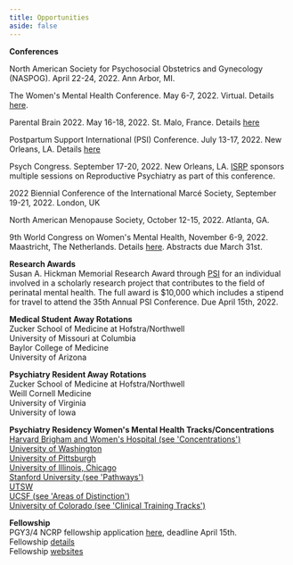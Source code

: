 ```yaml
---
title: Opportunities
aside: false
---
```


**Conferences**

North American Society for Psychosocial Obstetrics and Gynecology (NASPOG). April 22-24, 2022. Ann Arbor, MI. 

The Women's Mental Health Conference. May 6-7, 2022. Virtual. Details [here](https://www.wmhconference.org/2022). 

Parental Brain 2022. May 16-18, 2022. St. Malo, France. Details [here](https://www.parentalbrain2022.com/)

Postpartum Support International (PSI) Conference. July 13-17, 2022. New Orleans, LA. Details [here](https://www.postpartum.net/professionals/psi-conference/)

Psych Congress. September 17-20, 2022. New Orleans, LA. [ISRP](https://reproductivepsychiatry.com/about/) sponsors multiple sessions on Reproductive Psychiatry as part of this conference.  

2022 Biennial Conference of the International Marcé Society, September 19-21, 2022. London, UK

North American Menopause Society, October 12-15, 2022. Atlanta, GA. 

9th World Congress on Women's Mental Health, November 6-9, 2022. Maastricht, The Netherlands. Details [here](https://www.iawmh2022.org/). Abstracts due March 31st.

**Research Awards**\
Susan A. Hickman Memorial Research Award through [PSI](https://psi.societyconference.com/v2/) for an individual involved in a scholarly research project that contributes to the field of perinatal mental health. The full award is $10,000 which includes a stipend for travel to attend the 35th Annual PSI Conference. Due April 15th, 2022. 

**Medical Student Away Rotations**\
Zucker School of Medicine at Hofstra/Northwell\
University of Missouri at Columbia\
Baylor College of Medicine\
University of Arizona

**Psychiatry Resident Away Rotations**\
Zucker School of Medicine at Hofstra/Northwell\
Weill Cornell Medicine\
University of Virginia\
University of Iowa

**Psychiatry Residency Women's Mental Health Tracks/Concentrations**\
[Harvard Brigham and Women's Hospital (see 'Concentrations')](http://www.bwhhmspsychiatry.org/residency-elements/residency-tracks-and-concentrations/#1474911438668-23a7e244-05a3)\
[University of Washington](http://depts.washington.edu/psychres/wordpress/perinatal-psychiatry-pathway/)\
[University of Pittsburgh](https://www.psychiatry.pitt.edu/educationtraining/residency-fellowships/training-pathways-initiatives/womens-mental-health-area)\
[University of Illinois, Chicago](https://www.psych.uic.edu/education/general-psychiatry-residency/subspecialty-training/womens-mental-health)\
[Stanford University (see 'Pathways')](https://med.stanford.edu/psychiatry/residents/learn.html#pathways)\
[UTSW](https://www.utsouthwestern.edu/education/medical-school/departments/psychiatry/education-and-training/residency-program/wmh-concentration.html)\
[UCSF (see 'Areas of Distinction')](https://psychiatry.ucsf.edu/rtp/highlights)\
[University of Colorado (see 'Clinical Training Tracks')](https://medschool.cuanschutz.edu/psychiatry/education/psychiatryresidency/researchclinicaltraining)

**Fellowship**\
PGY3/4 NCRP fellowship application [here](https://jhmi.co1.qualtrics.com/jfe/form/SV_3yheLprEaVjPqAe), deadline April 15th.\
Fellowship [details](https://static1.squarespace.com/static/5e4ca15c7c30900b8e13a44d/t/5fb028e148fd365a10e5facb/1605380323191/Fellowship+Programs+2020+Final_10.26.20.pdf)\
Fellowship [websites](https://reproductivepsychiatry.com/fellowship-programs/)

